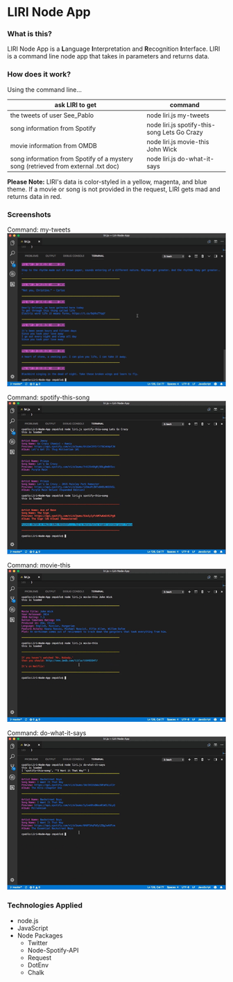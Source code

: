 # LIRI Node App

### What is this?

LIRI Node App is a **L**anguage **I**nterpretation and **R**ecognition **I**nterface. LIRI is a command line node app that takes in parameters and returns data. 

### How does it work?

Using the command line...

ask LIRI to get | command
--------------- | -----------------------------
the tweets of user See_Pablo | node liri.js my-tweets
song information from Spotify | node liri.js spotify-this-song Lets Go Crazy
movie information from OMDB | node liri.js movie-this John Wick
song information from Spotify of a mystery song (retrieved from external .txt doc) | node liri.js do-what-it-says

**Please Note:** LIRI's data is color-styled in a yellow, magenta, and blue theme. If a movie or song is not provided in the request, LIRI gets mad and returns data in red.

### Screenshots

Command: my-tweets
![my-tweets](/images/liri_tweets_chalk.jpg)

Command: spotify-this-song
![spotify-this](/images/liri_spotify_chalk.jpg)

Command: movie-this
![movie-this](/images/liri_movie_chalk.jpg)

Command: do-what-it-says
![do-what-it-says](/images/liri_doit_chalk.jpg)

### Technologies Applied

* node.js
* JavaScript
* Node Packages
    * Twitter
    * Node-Spotify-API
    * Request
    * DotEnv
    * Chalk